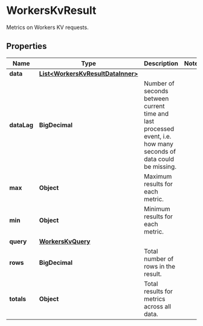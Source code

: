 

# WorkersKvResult

Metrics on Workers KV requests.

## Properties

| Name | Type | Description | Notes |
|------------ | ------------- | ------------- | -------------|
|**data** | [**List&lt;WorkersKvResultDataInner&gt;**](WorkersKvResultDataInner.md) |  |  |
|**dataLag** | **BigDecimal** | Number of seconds between current time and last processed event, i.e. how many seconds of data could be missing. |  |
|**max** | **Object** | Maximum results for each metric. |  |
|**min** | **Object** | Minimum results for each metric. |  |
|**query** | [**WorkersKvQuery**](WorkersKvQuery.md) |  |  |
|**rows** | **BigDecimal** | Total number of rows in the result. |  |
|**totals** | **Object** | Total results for metrics across all data. |  |



